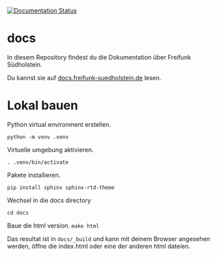 [![Documentation Status](https://readthedocs.org/projects/freifunk-suedholstein/badge/?version=latest)](https://freifunk-suedholstein.readthedocs.io/de/latest/?badge=latest)

# docs
In diesem Repository findest du die Dokumentation über Freifunk Südholstein.

Du kannst sie auf [docs.freifunk-suedholstein.de](https://docs.freifunk-suedholstein.de) lesen.

# Lokal bauen

Python virtual environment erstellen.

`python -m venv .venv`

Virtuelle umgebung aktivieren.

`. .venv/bin/activate`

Pakete installieren.

`pip install sphinx sphinx-rtd-theme`

Wechsel in die docs directory

`cd docs`

Baue die html version.
`make html`

Das resultat ist in `docs/_build` und kann mit deinem Browser angesehen werden, öffne die index.html oder eine der anderen html dateien.